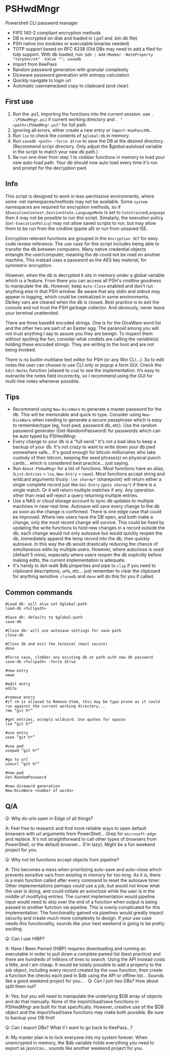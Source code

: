 # PSHwdMngr
Powershell CLI password manager

* FIPS 140-2 compliant encryption methods
* DB is encrypted on disk and loaded in (.ps1 and .bin db file)
* PSH native (no modules or executable binaries needed)
* TOTP support based on RFC 6238 (Old DBs may need to add a filed for totp support. With db loaded, run:
   `$db | Add-Member -NoteProperty "totpSecret" -Value ""; savedb`
* Import from KeePass
* Random password generation with granular complexity
* Diceware password generation with entropy calculation
* Quickly navigate to login url
* Automatic username/pwd copy to clipboard (and clear)

## First use
1. Run the .ps1, importing the functions into the current session. use `. .\PSHwdMngr.ps1` if current working directory and `. "<path>\PSHwdMngr.ps1"` for full path.
2. Ignoring all errors, either create a new entry or `Import-KeePassXML`.
3. Run `lse` to check the contents of `$global:db` in memory.
4. Run `savedb <path> -force $true` to save the DB at the desired directory. (Recommend script directory. Only adjust the $global:autoload variable in the script to match your new db path.)
5. Re-run one-liner from step 1 to clobber functions in memory to load your new auto-load path.
Your db should now auto load every time it's run and prompt for the decryption pwd.

## Info

This script is designed to work in less-permissive environments, where some .net namespaces/methods may not be available. Some `system` namespaces are required for encryption methods, so if `$ExecutionContext.SessionState.LanguageMode` is set to `ConstrainedLanguage` then it may not be possible to run this script. Simalarly, the execution policy (`Get-ExecutionPolicy`) may not allow saved scripts to run, but may allow them to be run from the cmdline (paste all) or run from unsaved ISE.

Encryption relevant functions are grouped in the `Encryption SET` for easy code review reference. The use case for this script includes being able to transfer the db between computers. Many native credential objects entangle the user/computer, meaning the db could not be read on another machine. This instead uses a password as the AES key material, for symmetric encryption.

However, when the db is decrypted it sits in memory under a global variable which is a feature. From there you can access all PSH's cmdline goodness to manipulate the db. However, keep `Auto-Close` enabled and don't run anything else in that PSH window. Be aware that any stdin and stdout may appear in logging, which could be centralized in some environments. Db/key vars are cleared when the db is closed. Best practice is to exit the console and not trust the PSH garbage collector. And obviously, never leave your terminal unattended.

There are three base64 encoded strings. One is for the DiceWare word list and the other two are part of an Easter egg. The paranoid among you will not trust anything I say to assure you they are benign. To inspect them without spoiling the fun, consider what cmdlets are calling the variable(s) holding these encoded strings. They are writing to the host and are not being invoked.

There is no builtin multilane text editor for PSH (or any Win CLI…). So to edit notes the user can choose to use CLI only or popup a form GUI. Check the `Edit-Notes` function (aliased to `vim`) to see the implementation. It’s easy to overwrite the notes field incorrectly, so I recommend using the GUI for multi-line notes whenever possible.

## Tips
- Recommend using `New-DiceWare` to generate a master password for the db. This will be memorable and quick to type. Consider using `New-DiceWare` when needing to generate a secure passphrase which is easy to remember/type (eg, host pwd, password db, etc). Use the random password generator (Get-RandomPassword) for passwords which can be auto typed by PSHwdMngr.
- Every change to your db is a "full send." It's not a bad idea to keep a backup of your db. It's not crazy to want to write down your db pwd somewhere safe... It's good enough for bitcoin millionaires who take custody of their bitcoin, keeping the seed phrase(s) on physical punch cards... which is considered best practice... just saying.
- Run `About-PSHwdMngr` for a list of functions. Most functions have an alias, (`List-Entries` = `lse`, `New-Entry` = `newe`). Most functions accept string and wildcard arguments thusly: `lse sharep*` (sharepoint) will return either a single complete record just like `Get-Entry` (`gete sharep*`) if there is a single match. Or it will return multiple matches if any. Any operation other than read will reject a query returning multiple entries.
- Use a NAS or cloud storage account to sync db updates to multiple machines in near-real time. Autosave will save every change to the db as soon as the change is confirmed. There is one edge case that could be improved. Where two users have the DB open, and both make a change, only the most recent change will survive. This could be fixed by updating the write functions to hold new changes in a record outside the db, each change would not only autosave but would quickly reopen the db, immediately append the temp record into the db, then quickly autosave. In this way the db would drastically reducing the chance of simultaneous edits by multiple users. However, where autoclose is used (default 5 mins), especially where users reopen the db explicitly before making edits, the current implementation is adequate.
- It's handy to dot-walk $db properties and pipe to `clip` if you need to clipboard descriptions, urls, etc... just remember to clear the clipboard for anything sensitive. `closedb` and `done` will do this for you if called.


## Common commands
```
#Load db: will also set $global:path
load-db <fullpath>

#Save db: defaults to $global:path
save-db

#Close db: will use autosave settings for save path
close-db

#Close db and exit the terminal (most secure)
done

#Force save, clobber any existing db at path with new db password
save-db <fullpath> -force $true 

#new entry
newe

#edit entry
edite

#remove entry
#if rm is aliased to Remove-Item, this may be typo prone as it could run against the current working directory...
rme “git h*”

#get entries, accepts wildcard. Use quotes for spaces
lse “git h*”

#use entry
usee “git h*”

#use pwd
usepwd “git h*”

#go to url
useurl “git h*”

#new pwd
Get-RandomPassword

#new diceword generation
New-DiceWare <number of words>
```
## Q/A
Q: Why do urls open in Edge of all things?

A: Feel free to research and find more reliable ways to open default browsers with url arguments from PowerShell... Grep for `microsoft-edge` and replace. It's not straightforward to call other types of browsers from PowerShell, or the default browser... (I'm lazy). Might be a fun weekend project for you.

Q: Why not let functions accept objects from pipeline?

A: This becomes a mess when prioritizing auto-save and auto-close which prevents sensitive vars from existing in memory for too long. As it is, there is a main function called after every command to reset the autosave timer. Other implementations perhaps could use a job, but would not know what the user is doing, and could initiate an autoclose while the user is in the middle of modifying entries. The current implementation would pipeline input would need to skip over the end of a function when output is being passed to another function vie pipeline. This is overly complicated for this implementation. The functionality gained via pipelines would greatly impact security and create much more complexity to design. If your use case needs this functionality, sounds like your next weekend is going to be pretty exciting.

Q: Can I use HIBP?

A: Have I Been Pwned (HIBP) requires downloading and running an executable in order to pull down a complete pwned list (best practice) and there are hundreds of millions of lines to search. Using the API instead costs a little, and I am cheap. It would be totally possible to add a property to the `$db` object, including every record created by the `newe` function, then create a function the checks each pwd in $db using the API or offline list... Sounds like a good weekend project for you...
 
Q: Can I join two DBs? How about split them out?

A: Yes, but you will need to manipulate the underlying $DB array of objects and do that manually. None of the import/load/save functions in PSHwdMngr are built for that specifically. However, creative use of the $DB object and the import/load/save functions may make both possible. Be sure to backup your DB first!

Q: Can I export DBs? What if I want to go back to KeePass...?

A: My master plan is to lock everyone into my system forever. When unencrypted in memory, the $db variable holds everything you need to export as json/csv... sounds like another weekend project for you.

